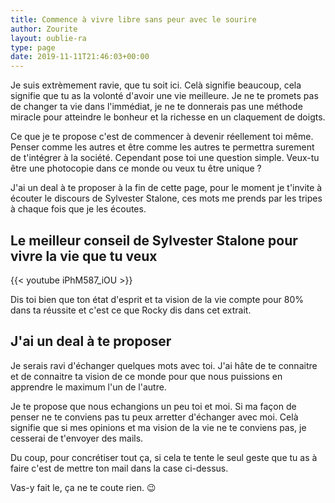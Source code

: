 ```yaml
---
title: Commence à vivre libre sans peur avec le sourire
author: Zourite
layout: oublie-ra
type: page
date: 2019-11-11T21:46:03+00:00
---
```


Je suis extrèmement ravie, que tu soit ici. Celà signifie beaucoup, cela signifie que tu as la volonté d'avoir une vie meilleure. Je ne te promets pas de changer ta vie dans l'immédiat, je ne te donnerais pas une méthode miracle pour atteindre le bonheur et la richesse en un claquement de doigts.

Ce que je te propose c'est de commencer à devenir réellement toi même. Penser comme les autres et être comme les autres te permettra surement de t'intégrer à la société. Cependant pose toi une question simple. Veux-tu être une photocopie dans ce monde ou veux tu être unique ?

J'ai un deal à te proposer à la fin de cette page, pour le moment je t'invite à écouter le discours de Sylvester Stalone, ces mots me prends par les tripes à chaque fois que je les écoutes.

## Le meilleur conseil de Sylvester Stalone pour vivre la vie que tu veux

{{< youtube iPhM587_iOU >}}

Dis toi bien que ton état d'esprit et ta vision de la vie compte pour 80% dans ta réussite et c'est ce que Rocky dis dans cet extrait.

## J'ai un deal à te proposer

Je serais ravi d'échanger quelques mots avec toi. J'ai hâte de te connaitre et de connaitre ta vision de ce monde pour que nous puissions en apprendre le maximum l'un de l'autre.

Je te propose que nous echangions un peu toi et moi. Si ma façon de penser ne te conviens pas tu peux arretter d'échanger avec moi. Celà signifie que si mes opinions et ma vision de la vie ne te conviens pas, je cesserai de t'envoyer des mails.

Du coup, pour concrétiser tout ça, si cela te tente le seul geste que tu as à faire c'est de mettre ton mail dans la case ci-dessus.

Vas-y fait le, ça ne te coute rien. &#128521;
